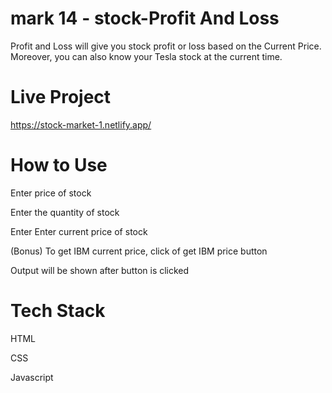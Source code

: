 # mark 14 - stock-Profit And Loss
Profit and Loss will give you stock profit or loss based on the Current Price. Moreover, you can also know your Tesla stock at the current time.

# Live Project 
https://stock-market-1.netlify.app/
# How to Use
Enter price of stock

Enter the quantity of stock

Enter Enter current price of stock

(Bonus) To get IBM current price, click of get IBM price button

Output will be shown after button is clicked

# Tech Stack
HTML

CSS

Javascript

